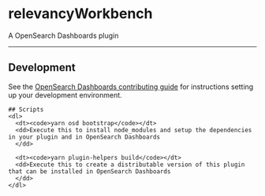 # relevancyWorkbench

A OpenSearch Dashboards plugin

---

## Development

See the [OpenSearch Dashboards contributing
guide](https://github.com/opensearch-project/OpenSearch-Dashboards/blob/master/CONTRIBUTING.md) for instructions
setting up your development environment.

    ## Scripts
    <dl>
      <dt><code>yarn osd bootstrap</code></dt>
      <dd>Execute this to install node_modules and setup the dependencies in your plugin and in OpenSearch Dashboards
      </dd>

      <dt><code>yarn plugin-helpers build</code></dt>
      <dd>Execute this to create a distributable version of this plugin that can be installed in OpenSearch Dashboards
      </dd>
    </dl>
